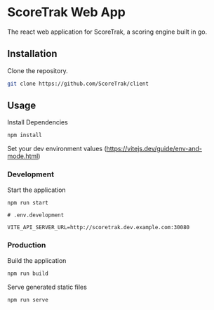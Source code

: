 # ScoreTrak Web App

The react web application for ScoreTrak, a scoring engine built in go.

## Installation

Clone the repository.

```bash
git clone https://github.com/ScoreTrak/client
```

## Usage

Install Dependencies

```bash
npm install
```

Set your dev environment values (https://vitejs.dev/guide/env-and-mode.html)

### Development

Start the application

```bash
npm run start
```

```shell
# .env.development

VITE_API_SERVER_URL=http://scoretrak.dev.example.com:30080
```

### Production

Build the application

```bash
npm run build
```

Serve generated static files

```bash
npm run serve
```

